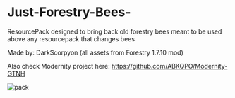 # Just-Forestry-Bees-
ResourcePack designed to bring back old forestry bees
meant to be used above any resourcepack that changes bees

Made by: DarkScorpyon
(all assets from Forestry 1.7.10 mod)

Also check Modernity project here:
https://github.com/ABKQPO/Modernity-GTNH


![pack](https://github.com/user-attachments/assets/005ad8d1-213e-43a8-9e86-e3b4fbb785d5)
